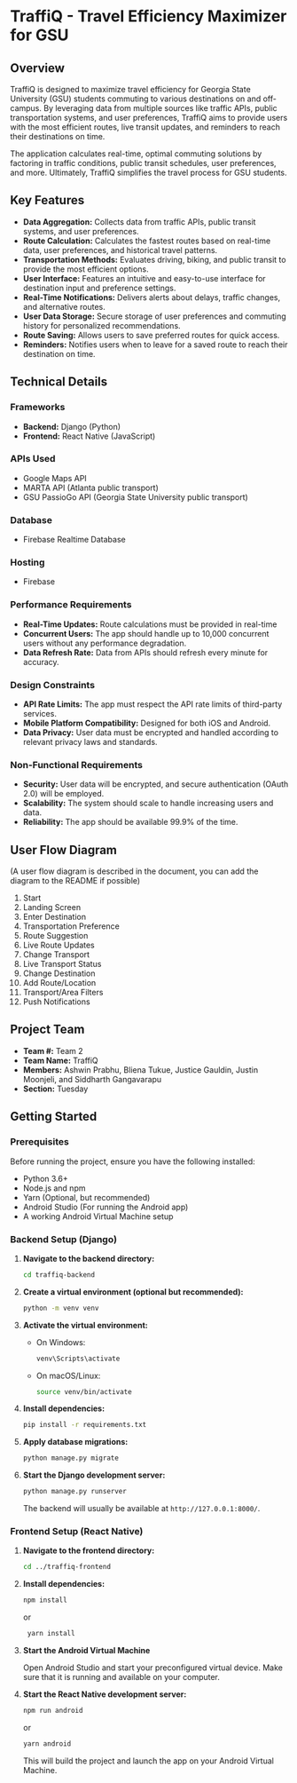 # TraffiQ - Travel Efficiency Maximizer for GSU

## Overview

TraffiQ is designed to maximize travel efficiency for Georgia State University (GSU) students commuting to various destinations on and off-campus. By leveraging data from multiple sources like traffic APIs, public transportation systems, and user preferences, TraffiQ aims to provide users with the most efficient routes, live transit updates, and reminders to reach their destinations on time.

The application calculates real-time, optimal commuting solutions by factoring in traffic conditions, public transit schedules, user preferences, and more. Ultimately, TraffiQ simplifies the travel process for GSU students.

## Key Features

*   **Data Aggregation:** Collects data from traffic APIs, public transit systems, and user preferences.
*   **Route Calculation:** Calculates the fastest routes based on real-time data, user preferences, and historical travel patterns.
*   **Transportation Methods:** Evaluates driving, biking, and public transit to provide the most efficient options.
*   **User Interface:** Features an intuitive and easy-to-use interface for destination input and preference settings.
*   **Real-Time Notifications:** Delivers alerts about delays, traffic changes, and alternative routes.
*   **User Data Storage:** Secure storage of user preferences and commuting history for personalized recommendations.
*   **Route Saving:** Allows users to save preferred routes for quick access.
*   **Reminders:** Notifies users when to leave for a saved route to reach their destination on time.

## Technical Details

### Frameworks
*   **Backend:** Django (Python)
*   **Frontend:** React Native (JavaScript)

### APIs Used
*   Google Maps API
*   MARTA API (Atlanta public transport)
*   GSU PassioGo API (Georgia State University public transport)

### Database
*   Firebase Realtime Database

### Hosting
*   Firebase

### Performance Requirements
*  **Real-Time Updates:** Route calculations must be provided in real-time
*  **Concurrent Users:** The app should handle up to 10,000 concurrent users without any performance degradation.
*  **Data Refresh Rate:** Data from APIs should refresh every minute for accuracy.

### Design Constraints
*   **API Rate Limits:** The app must respect the API rate limits of third-party services.
*   **Mobile Platform Compatibility:** Designed for both iOS and Android.
*   **Data Privacy:** User data must be encrypted and handled according to relevant privacy laws and standards.

### Non-Functional Requirements
*   **Security:** User data will be encrypted, and secure authentication (OAuth 2.0) will be employed.
*   **Scalability:** The system should scale to handle increasing users and data.
*   **Reliability:** The app should be available 99.9% of the time.

## User Flow Diagram

(A user flow diagram is described in the document, you can add the diagram to the README if possible)

1. Start
2. Landing Screen
3. Enter Destination
4. Transportation Preference
5. Route Suggestion
6. Live Route Updates
7. Change Transport
8. Live Transport Status
9. Change Destination
10. Add Route/Location
11. Transport/Area Filters
12. Push Notifications

## Project Team

*   **Team #:** Team 2
*   **Team Name:** TraffiQ
*   **Members:** Ashwin Prabhu, Bliena Tukue, Justice Gauldin, Justin Moonjeli, and Siddharth Gangavarapu
*   **Section:** Tuesday

## Getting Started

### Prerequisites

Before running the project, ensure you have the following installed:
*   Python 3.6+
*   Node.js and npm
*   Yarn (Optional, but recommended)
*   Android Studio (For running the Android app)
*   A working Android Virtual Machine setup

### Backend Setup (Django)

1.  **Navigate to the backend directory:**

    ```bash
    cd traffiq-backend
    ```
2.  **Create a virtual environment (optional but recommended):**

    ```bash
    python -m venv venv
    ```
3.  **Activate the virtual environment:**
    * On Windows:

      ```bash
      venv\Scripts\activate
      ```
    * On macOS/Linux:
      ```bash
      source venv/bin/activate
      ```
4.  **Install dependencies:**

    ```bash
    pip install -r requirements.txt
    ```
5.  **Apply database migrations:**

    ```bash
    python manage.py migrate
    ```
6.  **Start the Django development server:**

    ```bash
    python manage.py runserver
    ```

    The backend will usually be available at `http://127.0.0.1:8000/`.

### Frontend Setup (React Native)

1.  **Navigate to the frontend directory:**

    ```bash
    cd ../traffiq-frontend
    ```
2.  **Install dependencies:**

    ```bash
    npm install
    ```
      or
    ```bash
     yarn install
    ```
3.  **Start the Android Virtual Machine**

    Open Android Studio and start your preconfigured virtual device. Make sure that it is running and available on your computer.

4. **Start the React Native development server:**

    ```bash
    npm run android
    ```

    or
    ```bash
    yarn android
    ```

    This will build the project and launch the app on your Android Virtual Machine.
